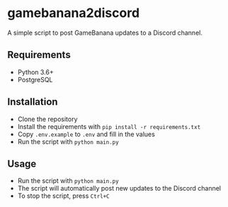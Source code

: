 # gamebanana2discord 
A simple script to post GameBanana updates to a Discord channel.

## Requirements
- Python 3.6+
- PostgreSQL
  
## Installation
- Clone the repository
- Install the requirements with `pip install -r requirements.txt`
- Copy `.env.example` to `.env` and fill in the values
- Run the script with `python main.py`

## Usage
- Run the script with `python main.py`
- The script will automatically post new updates to the Discord channel
- To stop the script, press `Ctrl+C`
